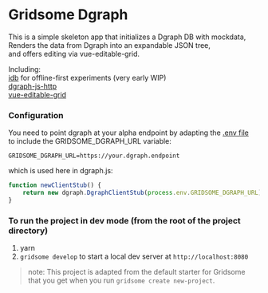 # Gridsome Dgraph
 This is a simple skeleton app that initializes a Dgraph DB with mockdata, <br>
      Renders the data from Dgraph into an expandable JSON tree, <br>
      and offers editing via vue-editable-grid.

Including:  
[idb](https://www.npmjs.com/package/idb) for offline-first experiments (very early WIP)  
[dgraph-js-http](https://github.com/dgraph-io/dgraph-js-http)  
[vue-editable-grid](https://github.com/eledwinn/vue-editable-grid)


### Configuration
You need to point dgraph at your alpha endpoint by adapting the [.env file](https://gridsome.org/docs/environment-variables/)  
to include the GRIDSOME_DGRAPH_URL variable:
```
GRIDSOME_DGRAPH_URL=https://your.dgraph.endpoint
```
which is used here in dgraph.js:
```js
function newClientStub() {
    return new dgraph.DgraphClientStub(process.env.GRIDSOME_DGRAPH_URL)
}
```

### To run the project in dev mode (from the root of the project directory)
1. yarn
2. `gridsome develop` to start a local dev server at `http://localhost:8080`

> note: This project is adapted from the default starter for Gridsome that you get when you run `gridsome create new-project`.
